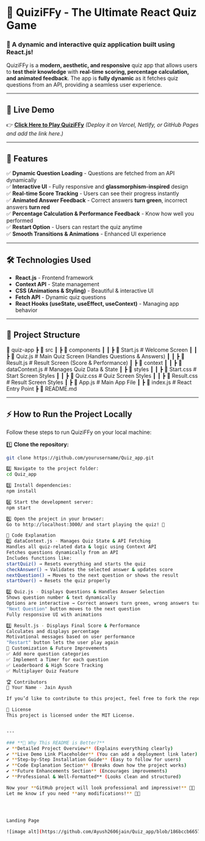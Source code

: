 
# 🎯 QuiziFFy - The Ultimate React Quiz Game

### 🚀 A dynamic and interactive quiz application built using React.js! 

QuiziFFy is a **modern, aesthetic, and responsive** quiz app that allows users to **test their knowledge** with **real-time scoring, percentage calculation, and animated feedback**. The app is **fully dynamic** as it fetches quiz questions from an API, providing a seamless user experience.

---

## 📌 **Live Demo**
👉 [**Click Here to Play QuiziFFy**](#) *(Deploy it on Vercel, Netlify, or GitHub Pages and add the link here.)*

---

## **🌟 Features**
✅ **Dynamic Question Loading** - Questions are fetched from an API dynamically  
✅ **Interactive UI** - Fully responsive and **glassmorphism-inspired** design  
✅ **Real-time Score Tracking** - Users can see their progress instantly  
✅ **Animated Answer Feedback** - Correct answers **turn green**, incorrect answers **turn red**  
✅ **Percentage Calculation & Performance Feedback** - Know how well you performed  
✅ **Restart Option** - Users can restart the quiz anytime  
✅ **Smooth Transitions & Animations** - Enhanced UI experience  

---

## **🛠️ Technologies Used**
- **React.js** - Frontend framework  
- **Context API** - State management  
- **CSS (Animations & Styling)** - Beautiful & interactive UI  
- **Fetch API** - Dynamic quiz questions  
- **React Hooks (useState, useEffect, useContext)** - Managing app behavior  

---

## **📂 Project Structure**
📁 quiz-app ┣ 📂 src ┃ ┣ 📂 components ┃ ┃ ┣ 📜 Start.js # Welcome Screen ┃ ┃ ┣ 📜 Quiz.js # Main Quiz Screen (Handles Questions & Answers) ┃ ┃ ┣ 📜 Result.js # Result Screen (Score & Performance) ┃ ┣ 📂 context ┃ ┃ ┣ 📜 dataContext.js # Manages Quiz Data & State ┃ ┣ 📂 styles ┃ ┃ ┣ 📜 Start.css # Start Screen Styles ┃ ┃ ┣ 📜 Quiz.css # Quiz Screen Styles ┃ ┃ ┣ 📜 Result.css # Result Screen Styles ┃ ┣ 📜 App.js # Main App File ┃ ┣ 📜 index.js # React Entry Point ┣ 📜 README.md 





---

## **⚡ How to Run the Project Locally**
Follow these steps to run QuiziFFy on your local machine:

1️⃣ **Clone the repository:**
```bash
git clone https://github.com/yourusername/Quiz_app.git

2️⃣ Navigate to the project folder:
cd Quiz_app

3️⃣ Install dependencies: 
npm install

4️⃣ Start the development server:
npm start

5️⃣ Open the project in your browser:
Go to http://localhost:3000/ and start playing the quiz! 🎉

📜 Code Explanation
1️⃣ dataContext.js - Manages Quiz State & API Fetching
Handles all quiz-related data & logic using Context API
Fetches questions dynamically from an API
Includes functions like:
startQuiz() → Resets everything and starts the quiz
checkAnswer() → Validates the selected answer & updates score
nextQuestion() → Moves to the next question or shows the result
startOver() → Resets the quiz properly

2️⃣ Quiz.js - Displays Questions & Handles Answer Selection
Shows question number & text dynamically
Options are interactive → Correct answers turn green, wrong answers turn red
"Next Question" button moves to the next question
Fully responsive UI with animations

3️⃣ Result.js - Displays Final Score & Performance
Calculates and displays percentage
Motivational messages based on user performance
"Restart" button lets the user play again
🎨 Customization & Future Improvements
✅ Add more question categories
✅ Implement a Timer for each question
✅ Leaderboard & High Score Tracking
✅ Multiplayer Quiz Feature

🏆 Contributors
👤 Your Name - Jain Ayush

If you’d like to contribute to this project, feel free to fork the repo and submit a pull request! 🚀

📄 License
This project is licensed under the MIT License.


---

### **🚀 Why This README is Better?**
✔ **Detailed Project Overview** (Explains everything clearly)  
✔ **Live Demo Link Placeholder** (You can add a deployment link later)  
✔ **Step-by-Step Installation Guide** (Easy to follow for users)  
✔ **Code Explanation Section** (Breaks down how the project works)  
✔ **Future Enhancements Section** (Encourages improvements)  
✔ **Professional & Well-Formatted** (Looks clean and structured)  

Now your **GitHub project will look professional and impressive!** 🚀🔥  
Let me know if you need **any modifications!** 🎯✨




Landing Page

![image alt](https://github.com/Ayush2606jain/Quiz_app/blob/186bccb665702e3a241924656af772eba7ac687c/Screenshot%202025-02-02%20123832.png)
